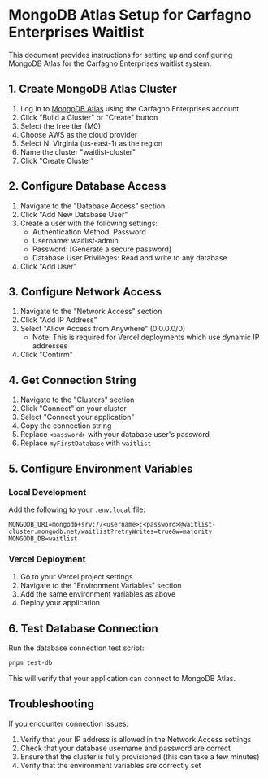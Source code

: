 # MongoDB Atlas Setup for Carfagno Enterprises Waitlist

This document provides instructions for setting up and configuring MongoDB Atlas for the Carfagno Enterprises waitlist system.

## 1. Create MongoDB Atlas Cluster

1. Log in to [MongoDB Atlas](https://cloud.mongodb.com/) using the Carfagno Enterprises account
2. Click "Build a Cluster" or "Create" button
3. Select the free tier (M0)
4. Choose AWS as the cloud provider
5. Select N. Virginia (us-east-1) as the region
6. Name the cluster "waitlist-cluster"
7. Click "Create Cluster"

## 2. Configure Database Access

1. Navigate to the "Database Access" section
2. Click "Add New Database User"
3. Create a user with the following settings:
   - Authentication Method: Password
   - Username: waitlist-admin
   - Password: [Generate a secure password]
   - Database User Privileges: Read and write to any database
4. Click "Add User"

## 3. Configure Network Access

1. Navigate to the "Network Access" section
2. Click "Add IP Address"
3. Select "Allow Access from Anywhere" (0.0.0.0/0)
   - Note: This is required for Vercel deployments which use dynamic IP addresses
4. Click "Confirm"

## 4. Get Connection String

1. Navigate to the "Clusters" section
2. Click "Connect" on your cluster
3. Select "Connect your application"
4. Copy the connection string
5. Replace `<password>` with your database user's password
6. Replace `myFirstDatabase` with `waitlist`

## 5. Configure Environment Variables

### Local Development

Add the following to your `.env.local` file:

```
MONGODB_URI=mongodb+srv://<username>:<password>@waitlist-cluster.mongodb.net/waitlist?retryWrites=true&w=majority
MONGODB_DB=waitlist
```

### Vercel Deployment

1. Go to your Vercel project settings
2. Navigate to the "Environment Variables" section
3. Add the same environment variables as above
4. Deploy your application

## 6. Test Database Connection

Run the database connection test script:

```bash
pnpm test-db
```

This will verify that your application can connect to MongoDB Atlas.

## Troubleshooting

If you encounter connection issues:

1. Verify that your IP address is allowed in the Network Access settings
2. Check that your database username and password are correct
3. Ensure that the cluster is fully provisioned (this can take a few minutes)
4. Verify that the environment variables are correctly set
